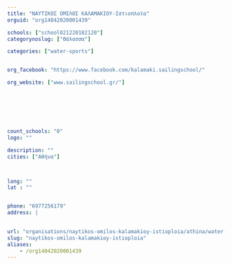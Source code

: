 ```yaml
---
title: "ΝΑΥΤΙΚΟΣ ΟΜΙΛΟΣ ΚΑΛΑΜΑΚΙΟΥ-Ιστιοπλοϊα"
orguid: "org14042020001439"

schools: ["school021220182120"]
categorynoslug: ["Θάλασσα"]

categories: ["water-sports"]


org_facebook: "https://www.facebook.com/kalamaki.sailingschool/"

org_website: ["www.sailingschool.gr/"]







count_schools: "0"
logo: ""

description: ""
cities: ["Αθήνα"]



long: ""
lat : ""


phone: "6977256179"
address: |
    

url: "organisations/naytikos-omilos-kalamakioy-istioploia/athina/water-sports"
slug: "naytikos-omilos-kalamakioy-istioploia"
aliases:
    - /org14042020001439
---
```



